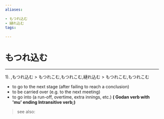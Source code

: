 ```yaml
---
aliases:
    
- もつれ込む
- 縺れ込む
tags:
    
---
```


# もつれ込む
---
1).
,もつれ込む > もつれこむ,もつれこむ,縺れ込む > もつれこむ,もつれこむ

- to go to the next stage (after failing to reach a conclusion)
- to be carried over (e.g. to the next meeting)
- to go into (a run-off, overtime, extra innings, etc.)
**( Godan verb with 'mu' ending Intransitive verb;)**
> see also: 
            
